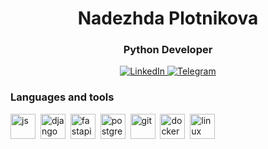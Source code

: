 <div id="header" align="center">
	<h1>Nadezhda Plotnikova</h1>
	<h3>Python Developer</h3>
</div>

<div id="socials" align="center">
    <a href="https://www.linkedin.com/in/%D0%BD%D0%B0%D0%B4%D0%B5%D0%B6%D0%B4%D0%B0-%D0%BF%D0%BB%D0%BE%D1%82%D0%BD%D0%B8%D0%BA%D0%BE%D0%B2%D0%B0-007899259">
	<img src="https://img.shields.io/badge/LinkedIn-blue?style=for-the-badge&logo=linkedin&logoColor=white" alt="LinkedIn"/>
    </a>
    <a href="https://t.me/NadPlot">
		<img src="https://img.shields.io/badge/Telegram-blue?style=for-the-badge&logo=telegram&logoColor=white" alt="Telegram"/>
    </a>
</div>

### Languages and tools

<div id="skills" aligh="center">
<img src="https://cdn.jsdelivr.net/gh/devicons/devicon/icons/python/python-original-wordmark.svg" title="js" width="40" height="40"/>&nbsp; <img src="https://cdn.jsdelivr.net/gh/devicons/devicon/icons/django/django-plain-wordmark.svg" title="django" width="40" height="40"/>&nbsp; <img src="https://cdn.jsdelivr.net/gh/devicons/devicon/icons/fastapi/fastapi-original-wordmark.svg" title="fastapi" width="40" height="40"/>&nbsp; <img src="https://cdn.jsdelivr.net/gh/devicons/devicon/icons/postgresql/postgresql-original-wordmark.svg" title="postgres" width="40" height="40"/>&nbsp; <img src="https://cdn.jsdelivr.net/gh/devicons/devicon/icons/git/git-original-wordmark.svg" title="git" width="40" height="40"/>&nbsp; <img src="https://cdn.jsdelivr.net/gh/devicons/devicon/icons/docker/docker-original-wordmark.svg" title="docker" width="40" height="40"/>&nbsp; <img src="https://cdn.jsdelivr.net/gh/devicons/devicon/icons/linux/linux-original.svg" title="linux" width="40" height="40"/>&nbsp;
</div>
